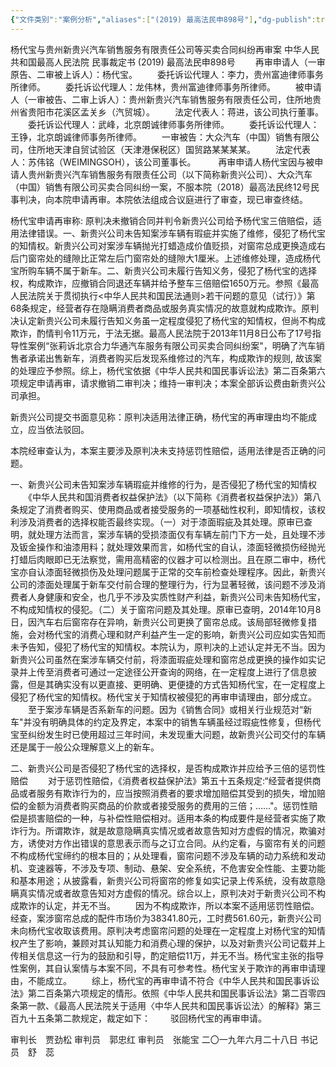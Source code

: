 ```yaml
---
{"文件类别":"案例分析","aliases":["(2019) 最高法民申898号"],"dg-publish":true,"permalink":"/案例分析/裁判文书/杨代宝与贵州新贵兴汽车销售服务有限责任公司等买卖合同纠纷再审案/","dgPassFrontmatter":true,"noteIcon":""}
---
```




杨代宝与贵州新贵兴汽车销售服务有限责任公司等买卖合同纠纷再审案
中华人民共和国最高人民法院
民事裁定书
     (2019) 最高法民申898号
　　再审申请人（一审原告、二审被上诉人）：杨代宝。
　　委托诉讼代理人：李力，贵州富迪律师事务所律师。
　　委托诉讼代理人：龙伟林，贵州富迪律师事务所律师。
　　被申请人（一审被告、二审上诉人）：贵州新贵兴汽车销售服务有限责任公司，住所地贵州省贵阳市花溪区孟关乡（汽贸城）。
　　法定代表人：蒋进，该公司执行董事。
　　委托诉讼代理人：武峰，北京朗诚律师事务所律师。
　　委托诉讼代理人：王铮，北京朗诚律师事务所律师。
　　一审被告：大众汽车（中国）销售有限公司，住所地天津自贸试验区（天津港保税区）国贸路某某某某。
　　法定代表人：苏伟铭（WEIMINGSOH），该公司董事长。
　　
再审申请人杨代宝因与被申请人贵州新贵兴汽车销售服务有限责任公司（以下简称新贵兴公司）、大众汽车（中国）销售有限公司买卖合同纠纷一案，不服本院（2018）最高法民终12号民事判决，向本院申请再审。本院依法组成合议庭进行了审查，现已审查终结。

杨代宝申请再审称: 原判决未撤销合同并判令新贵兴公司给予杨代宝三倍赔偿，适用法律错误。一、新贵兴公司未告知案涉车辆有瑕疵并实施了维修，侵犯了杨代宝的知情权。新贵兴公司对案涉车辆抛光打蜡造成价值贬损，对窗帘总成更换造成右后门窗帘处的缝隙比正常左后门窗帘处的缝隙大1厘米。上述维修处理，造成杨代宝所购车辆不属于新车。二、新贵兴公司未履行告知义务，侵犯了杨代宝的选择权，构成欺诈，应撤销合同退还车辆并给予整车三倍赔偿1650万元。参照《最高人民法院关于贯彻执行<中华人民共和国民法通则>若干问题的意见（试行）》第68条规定，经营者存在隐瞒消费者商品或服务真实情况的故意就构成欺诈。原判决认定新贵兴公司未履行告知义务虽一定程度侵犯了杨代宝的知情权，但尚不构成欺诈，酌情判令11万元，于法无据。最高人民法院于2013年11月8日公布了17号指导性案例“张莉诉北京合力华通汽车服务有限公司买卖合同纠纷案"，明确了汽车销售者承诺出售新车，消费者购买后发现系维修过的汽车，构成欺诈的规则, 故该案的处理应予参照。综上，杨代宝依据《中华人民共和国民事诉讼法》第二百条第六项规定申请再审，请求撤销二审判决；维持一审判决；本案全部诉讼费由新贵兴公司承担。

新贵兴公司提交书面意见称：原判决适用法律正确，杨代宝的再审理由均不能成立，应当依法驳回。

本院经审查认为，本案主要涉及原判决未支持惩罚性赔偿，适用法律是否正确的问题。

一、新贵兴公司未告知案涉车辆瑕疵并维修的行为，是否侵犯了杨代宝的知情权
　　《中华人民共和国消费者权益保护法》（以下简称《消费者权益保护法》）第八条规定了消费者购买、使用商品或者接受服务的一项基础性权利，即知情权，该权利涉及消费者的选择权能否最终实现。（一）对于漆面瑕疵及其处理。原审已查明，就处理方法而言，案涉车辆的受损漆面仅有车辆左前门下方一处，且处理不涉及钣金操作和油漆用料；就处理效果而言，如杨代宝的自认，漆面轻微损伤经抛光打蜡后肉眼即已无法察觉，需用高精密的仪器才可以检测出。且在原二审中，杨代宝亦自认漆面轻微损伤及处理问题属于正常的交车前检查处理程序。因此，新贵兴公司的漆面处理属于新车交付前合理的整理行为，行为显著轻微，该问题不涉及消费者人身健康和安全，也几乎不涉及实质性财产利益，新贵兴公司未告知杨代宝，不构成知情权的侵犯。（二）关于窗帘问题及其处理。原审已查明，2014年10月8日，因汽车右后窗帘存在异响，新贵兴公司更换了窗帘总成。该局部轻微修复措施，会对杨代宝的消费心理和财产利益产生一定的影响，新贵兴公司应如实告知而未予告知，侵犯了杨代宝的知情权。本院认为，原判决的上述认定并无不当。因为新贵兴公司虽然在案涉车辆交付前，将漆面瑕疵处理和窗帘总成更换的操作如实记录并上传至消费者可通过一定途径公开查询的网络，在一定程度上进行了信息披露，但是其确实没有以更直接、更明确、更便捷的方式告知杨代宝，在一定程度上侵犯了杨代宝的知情权。杨代宝关于知情权被侵犯的再审申请理由，部分成立。
　　至于案涉车辆是否系新车的问题。因为《销售合同》或相关行业规范对“新车"并没有明确具体的约定及界定，本案中的销售车辆虽经过瑕疵性修复，但杨代宝至纠纷发生时已使用超过三年时间，未发现重大问题，故新贵兴公司交付的车辆还是属于一般公众理解意义上的新车。

二、新贵兴公司是否侵犯了杨代宝的选择权，是否构成欺诈并应给予三倍的惩罚性赔偿
　　对于惩罚性赔偿，《消费者权益保护法》第五十五条规定:“经营者提供商品或者服务有欺诈行为的，应当按照消费者的要求增加赔偿其受到的损失，增加赔偿的金额为消费者购买商品的价款或者接受服务的费用的三倍；……"。惩罚性赔偿是损害赔偿的一种，与补偿性赔偿相对。适用本条的构成要件是经营者实施了欺诈行为。所谓欺诈，就是故意隐瞒真实情况或者故意告知对方虚假的情况，欺骗对方，诱使对方作出错误的意思表示而与之订立合同。从约定看，与窗帘有关的问题不构成杨代宝缔约的根本目的；从处理看，窗帘问题不涉及车辆的动力系统和发动机、变速器等，不涉及专项、制动、悬架、安全系统，不危害安全性能、主要功能和基本用途；从披露看，新贵兴公司将窗帘的修复如实记录上传系统，没有故意隐瞒真实情况或者故意告知对方虚假的情况。综合以上，原判决对于新贵兴公司不构成欺诈的认定，并无不当。
　　因为不构成欺诈，所以本案不适用惩罚性赔偿。经查，案涉窗帘总成的配件市场价为38341.80元，工时费561.60元，新贵兴公司未向杨代宝收取该费用。原判决考虑窗帘问题的处理在一定程度上对杨代宝的知情权产生了影响，兼顾对其认知能力和消费心理的保护，以及对新贵兴公司记载并上传相关信息这一行为的鼓励和引导，酌定赔偿11万，并无不当。杨代宝主张的指导性案例，其自认案情与本案不同，不具有可参考性。杨代宝关于欺诈的再审申请理由，不能成立。
　　综上，杨代宝的再审申请不符合《中华人民共和国民事诉讼法》第二百条第六项规定的情形。依照《中华人民共和国民事诉讼法》第二百零四条第一款、《最高人民法院关于适用〈中华人民共和国民事诉讼法〉的解释》第三百九十五条第二款规定，裁定如下：
　　驳回杨代宝的再审申请。
     
审判长　贾劲松
     审判员　郭忠红
     审判员　张能宝
     二〇一九年六月二十八日
     书记员　舒　蕊
